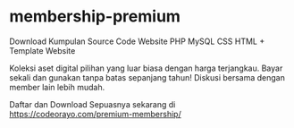 # membership-premium
Download Kumpulan Source Code Website PHP MySQL CSS HTML + Template Website

Koleksi aset digital pilihan yang luar biasa dengan harga terjangkau.
Bayar sekali dan gunakan tanpa batas sepanjang tahun!
Diskusi bersama dengan member lain lebih mudah.

Daftar dan Download Sepuasnya sekarang di https://codeorayo.com/premium-membership/
